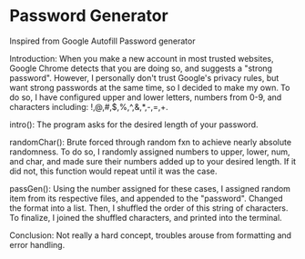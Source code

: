 # Password Generator
 Inspired from Google Autofill Password generator

Introduction:
When you make a new account in most trusted websites, Google Chrome detects that you are doing so, and suggests a "strong password". However, I personally don't trust Google's privacy rules, but want strong passwords at the same time, so I decided to make my own. To do so, I have configured upper and lower letters, numbers from 0-9, and characters including: !,@,#,$,%,^,&,*,-,=,+.

intro():
The program asks for the desired length of your password.

randomChar():
Brute forced through random fxn to achieve nearly absolute randomness. To do so, I randomly assigned numbers to upper, lower, num, and char, and made sure their numbers added up to your desired length. If it did not, this function would repeat until it was the case. 

passGen():
Using the number assigned for these cases, I assigned random item from its respective files, and appended to the "password". Changed the format into a list. Then, I shuffled the order of this string of characters. To finalize, I joined the shuffled characters, and printed into the terminal.

Conclusion:
Not really a hard concept, troubles arouse from formatting and error handling.
